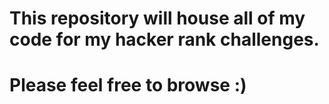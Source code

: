 # This repository will house all of my code for my hacker rank challenges.
# Please feel free to browse :)
